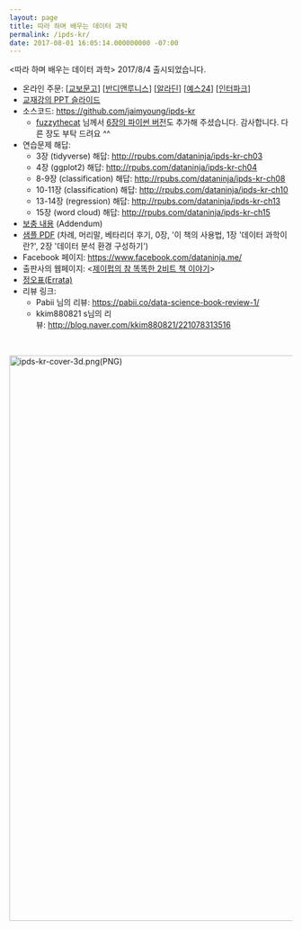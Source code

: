 ```yaml
---
layout: page
title: 따라 하며 배우는 데이터 과학
permalink: /ipds-kr/
date: 2017-08-01 16:05:14.000000000 -07:00
---
```

<p>&lt;따라 하며 배우는 데이터 과학&gt; 2017/8/4 출시되었습니다.</p>
<ul>
<li>온라인 주문: [<a class="tx-link" href="http://www.kyobobook.co.kr/product/detailViewKor.laf?ejkGb=KOR&amp;mallGb=KOR&amp;barcode=9791185890869&amp;orderClick=LAH&amp;Kc=" target="_blank" rel="noopener">교보문고</a>] [<a class="tx-link" href="http://www.bandinlunis.com/front/product/detailProduct.do?prodId=4091469" target="_blank" rel="noopener">반디앤루니스</a>] [<a class="tx-link" href="http://www.aladin.co.kr/shop/wproduct.aspx?ItemId=114635394" target="_blank" rel="noopener">알라딘</a>] [<a class="tx-link" href="http://www.yes24.com/24/goods/44184320?scode=029" target="_blank" rel="noopener">예스24</a>] [<a class="tx-link" href="http://book.interpark.com/product/BookDisplay.do?_method=detail&amp;sc.shopNo=0000400000&amp;sc.prdNo=268696794&amp;sc.saNo=003002001&amp;bid1=search&amp;bid2=product&amp;bid3=img&amp;bid4=001" target="_blank" rel="noopener">인터파크</a>]</li>
<li><a href="/ipds-kr-slides-ppt/">교재강의 PPT 슬라이드</a></li>
<li>소스코드: <a href="https://github.com/jaimyoung/ipds-kr">https://github.com/jaimyoung/ipds-kr</a>
<ul>
<li><a href="https://github.com/fuzzythecat">fuzzythecat</a> 님께서 <a href="https://github.com/jaimyoung/ipds-kr/blob/master/ch06-statistics-concepts/ch06-statistics-concepts.ipynb">6장의 파이썬 버전</a>도 추가해 주셨습니다. 감사합니다. 다른 장도 부탁 드려요 ^^</li>
</ul>
</li>
<li>연습문제 해답:
<ul>
<li>3장 (tidyverse) 해답: <a href="http://rpubs.com/dataninja/ipds-kr-ch03">http://rpubs.com/dataninja/ipds-kr-ch03</a></li>
<li>4장 (ggplot2) 해답: <a href="http://rpubs.com/dataninja/ipds-kr-ch04">http://rpubs.com/dataninja/ipds-kr-ch04</a></li>
<li>8-9장 (classification) 해답: <a href="http://rpubs.com/dataninja/ipds-kr-ch08">http://rpubs.com/dataninja/ipds-kr-ch08</a></li>
<li>10-11장 (classification) 해답: <a href="http://rpubs.com/dataninja/ipds-kr-ch10">http://rpubs.com/dataninja/ipds-kr-ch10</a></li>
<li>13-14장 (regression) 해답: <a href="http://rpubs.com/dataninja/ipds-kr-ch13">http://rpubs.com/dataninja/ipds-kr-ch13</a></li>
<li>15장 (word cloud) 해답: <a href="http://rpubs.com/dataninja/ipds-kr-ch15">http://rpubs.com/dataninja/ipds-kr-ch15</a></li>
</ul>
</li>
<li><a href="/ipds-kr-addendum/">보충 내용</a> (Addendum)</li>
<li><a title="따라하며배우는데이터과학_sample" href="https://statkwon.files.wordpress.com/2017/08/e18484e185a1e18485e185a1e18492e185a1e18486e185a7e18487e185a2e1848be185aee18482e185b3e186abe18483e185a6e1848be185b5e18490e185a5e18480.pdf">샘플 PDF</a> (차례, 머리말, 베타리더 후기, 0장, '이 책의 사용법, 1장 '데이터 과학이란?', 2장 '데이터 분석 환경 구성하기')</li>
<li>Facebook 페이지: <a href="https://www.facebook.com/dataninja.me/">https://www.facebook.com/dataninja.me/</a></li>
<li>출판사의 웹페이지: &lt;<a href="http://jpub.tistory.com/708">제이펍의 참 똑똑한 2비트 책 이야기</a>&gt;</li>
<li><a href="/ipds-kr-errata/">정오표(Errata)</a></li>
<li>리뷰 링크:
<ul>
<li>Pabii 님의 리뷰: <a href="https://pabii.co/data-science-book-review-1/">https://pabii.co/data-science-book-review-1/</a></li>
<li>kkim880821 s님의 리뷰: <a href="http://blog.naver.com/kkim880821/221078313516">http://blog.naver.com/kkim880821/221078313516</a></li>
</ul>
</li>
</ul>
<p>&nbsp;</p>
<p><img class="alignnone size-full wp-image-424" src="{{ site.baseurl }}/assets/ipds-kr-cover-3d.png" alt="ipds-kr-cover-3d.png(PNG)" width="1004" height="1005" /></p>
<p>&nbsp;</p>

